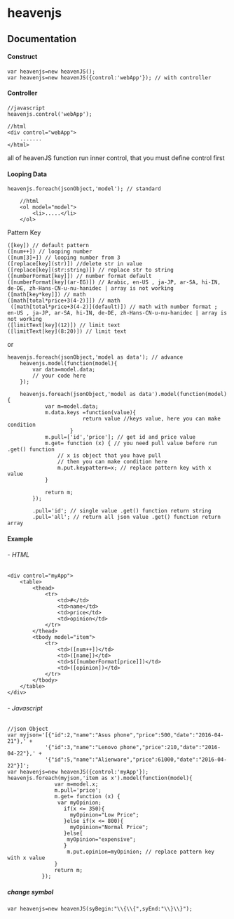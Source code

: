 # heavenjs

## Documentation
#### Construct
    var heavenjs=new heavenJS();
    var heavenjs=new heavenJS({control:'webApp'}); // with controller
    
#### Controller
    //javascript
    heavenjs.control('webApp');
    
    //html
    <div control="webApp">
        .......
    </html>
    
all of heavenJS function run inner control, that you must define control first
    
#### Looping Data
    heavenjs.foreach(jsonObject,'model'); // standard
        
        //html
        <ol model="model">
            <li>.....</li>
        </ol>
        
Pattern Key

    ([key]) // default pattern
    ([num++]) // looping number
    ([num[3]+]) // looping number from 3
    ([replace[key](str)]) //delete str in value
    ([replace[key](str:string)]) // replace str to string
    ([numberFormat[key]]) // number format default
    ([numberFormat[key](ar-EG)]) // Arabic, en-US , ja-JP, ar-SA, hi-IN, de-DE, zh-Hans-CN-u-nu-hanidec | array is not working 
    ([math[key*key]]) // math
    ([math[total*price+3(4-2)]]) // math
     ([math[total*price+3(4-2)](default)]) // math with number format ; en-US , ja-JP, ar-SA, hi-IN, de-DE, zh-Hans-CN-u-nu-hanidec | array is not working
    ([limitText[key](12)]) // limit text
    ([limitText[key](8:20)]) // limit text

or
    
    heavenjs.foreach(jsonObject,'model as data'); // advance
        heavenjs.model(function(model){
            var data=model.data;
            // your code here
        });
    
        heavenjs.foreach(jsonObject,'model as data').model(function(model){
                var m=model.data;
                m.data.keys =function(value){
                            return value //keys value, here you can make condition
                        }
                m.pull=['id','price']; // get id and price value
                m.get= function (x) { // you need pull value before run .get() function
                    // x is object that you have pull
                    // then you can make condition here
                    m.put.keypattern=x; // replace pattern key with x value
                }
                            
                return m;
            });
            
            .pull='id'; // single value .get() function return string
            .pull='all'; // return all json value .get() function return array
            
#### Example
######  - HTML

    <div control="myApp">
        <table>
            <thead>
                <tr>
                    <td>#</td>
                    <td>name</td>
                    <td>price</td>
                    <td>opinion</td>
                </tr>    
            </thead>
            <tbody model="item">
                <tr>
                    <td>([num++])</td>
                    <td>([name])</td>
                    <td>$([numberFormat[price]])</td>
                    <td>([opinion])</td>
                </tr>
            </tbody>
        </table>
    </div>
    
######  - Javascript
    
    //json Object
    var myjson='[{"id":2,"name":"Asus phone","price":500,"date":"2016-04-21"},' +
                '{"id":3,"name":"Lenovo phone","price":210,"date":"2016-04-22"},' +
                '{"id":5,"name":"Alienware","price":61000,"date":"2016-04-22"}]';
    var heavenjs=new heavenJS({control:'myApp'});            
    heavenjs.foreach(myjson,'item as x').model(function(model){
                   var m=model.x;
                   m.pull='price';
                   m.get= function (x) {
                    var myOpinion;
                      if(x <= 350){
                        myOpinion="Low Price";
                      }else if(x <= 800){
                        myOpinion="Normal Price";
                      }else{
                       myOpinion="expensive";
                      }
                       m.put.opinion=myOpinion; // replace pattern key with x value
                   }        
                   return m;
               });
    
##### change symbol
    var heavenjs=new heavenJS(syBegin:"\\{\\{",syEnd:"\\}\\}");